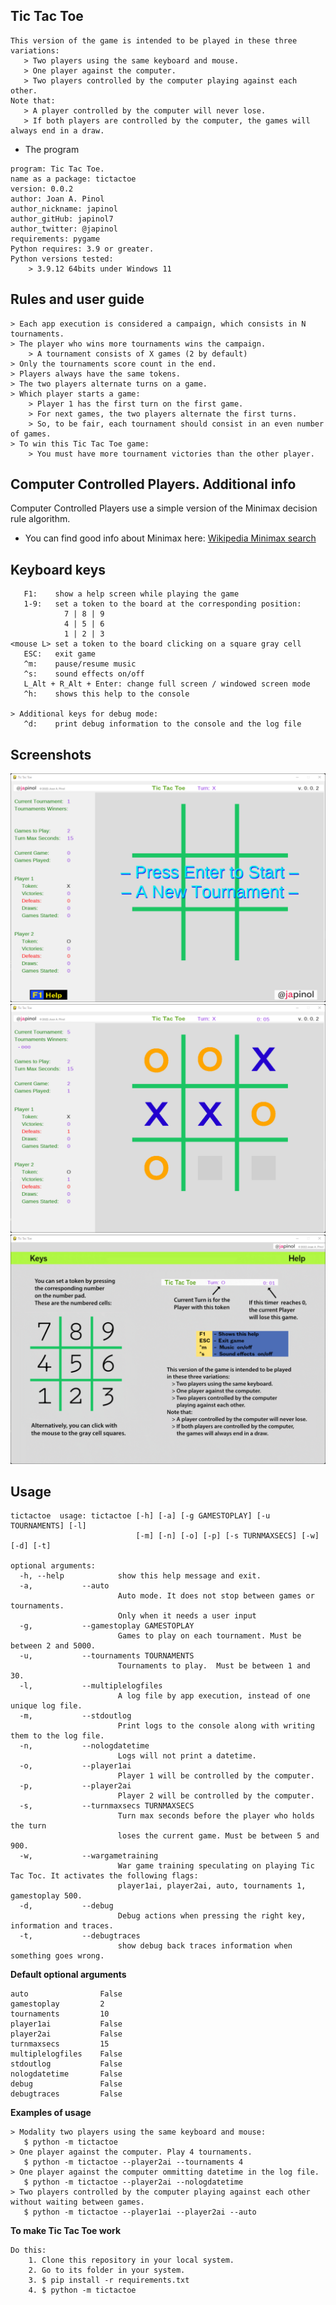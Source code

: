 ## Tic Tac Toe
    This version of the game is intended to be played in these three variations:
       > Two players using the same keyboard and mouse.
       > One player against the computer.
       > Two players controlled by the computer playing against each other.
    Note that: 
       > A player controlled by the computer will never lose.
       > If both players are controlled by the computer, the games will always end in a draw.


   * The program 

	program: Tic Tac Toe.
    name as a package: tictactoe 
	version: 0.0.2
	author: Joan A. Pinol
	author_nickname: japinol
	author_gitHub: japinol7
	author_twitter: @japinol
	requirements: pygame
	Python requires: 3.9 or greater.
	Python versions tested: 
        > 3.9.12 64bits under Windows 11


## Rules and user guide

	> Each app execution is considered a campaign, which consists in N tournaments.
    > The player who wins more tournaments wins the campaign. 
	    > A tournament consists of X games (2 by default)
    > Only the tournaments score count in the end.
    > Players always have the same tokens.
    > The two players alternate turns on a game.
    > Which player starts a game:
	    > Player 1 has the first turn on the first game.
	    > For next games, the two players alternate the first turns.
	    > So, to be fair, each tournament should consist in an even number of games.
    > To win this Tic Tac Toe game:
	    > You must have more tournament victories than the other player.


## Computer Controlled Players. Additional info

Computer Controlled Players use a simple version of the Minimax decision rule algorithm.

* You can find good info about Minimax here:
  [Wikipedia Minimax search](https://en.wikipedia.org/wiki/Minimax)


## Keyboard keys
       F1:    show a help screen while playing the game
       1-9:   set a token to the board at the corresponding position:
                7 | 8 | 9
                4 | 5 | 6
                1 | 2 | 3
    <mouse L> set a token to the board clicking on a square gray cell
       ESC:   exit game
       ^m:    pause/resume music
       ^s:    sound effects on/off
       L_Alt + R_Alt + Enter: change full screen / windowed screen mode
       ^h:    shows this help to the console

    > Additional keys for debug mode:
       ^d:    print debug information to the console and the log file


## Screenshots

<img src="screenshots/screenshot1.png"> <br />
<img src="screenshots/screenshot2.png"> <br />
<img src="screenshots/screenshot3.png"> <br />


## Usage

	tictactoe  usage: tictactoe [-h] [-a] [-g GAMESTOPLAY] [-u TOURNAMENTS] [-l]  
                                [-m] [-n] [-o] [-p] [-s TURNMAXSECS] [-w] [-d] [-t]
	
	optional arguments:
	  -h, --help            show this help message and exit.
	  -a, 			--auto
	                        Auto mode. It does not stop between games or tournaments.
	                        Only when it needs a user input
	  -g, 			--gamestoplay GAMESTOPLAY
	                        Games to play on each tournament. Must be between 2 and 5000.
	  -u, 			--tournaments TOURNAMENTS
	                        Tournaments to play.  Must be between 1 and 30.
	  -l, 			--multiplelogfiles
	                        A log file by app execution, instead of one unique log file.
	  -m, 			--stdoutlog
	                        Print logs to the console along with writing them to the log file.
	  -n, 			--nologdatetime
	                        Logs will not print a datetime.
	  -o, 			--player1ai
	                        Player 1 will be controlled by the computer.
	  -p, 			--player2ai
	                        Player 2 will be controlled by the computer.
	  -s, 			--turnmaxsecs TURNMAXSECS
	                        Turn max seconds before the player who holds the turn 
	                        loses the current game. Must be between 5 and 900.
	  -w, 			--wargametraining
	                        War game training speculating on playing Tic Tac Toc. It activates the following flags: 
	                        player1ai, player2ai, auto, tournaments 1, gamestoplay 500.
	  -d, 			--debug
	                        Debug actions when pressing the right key, information and traces.
	  -t, 			--debugtraces
	                        show debug back traces information when something goes wrong.


**Default optional arguments**

	auto                False
	gamestoplay         2
	tournaments         10
	player1ai           False
	player2ai           False
	turnmaxsecs         15
	multiplelogfiles    False
	stdoutlog           False
	nologdatetime       False
    debug               False
	debugtraces         False


**Examples of usage**

    > Modality two players using the same keyboard and mouse:
       $ python -m tictactoe
    > One player against the computer. Play 4 tournaments.
       $ python -m tictactoe --player2ai --tournaments 4
    > One player against the computer ommitting datetime in the log file.
       $ python -m tictactoe --player2ai --nologdatetime
    > Two players controlled by the computer playing against each other without waiting between games.
       $ python -m tictactoe --player1ai --player2ai --auto


**To make Tic Tac Toe work**

	Do this:
	    1. Clone this repository in your local system.
	    2. Go to its folder in your system.
	    3. $ pip install -r requirements.txt
	    4. $ python -m tictactoe

